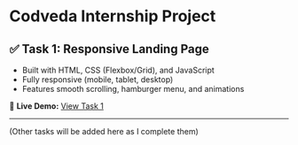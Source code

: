 # Codveda Internship Project

## ✅ Task 1: Responsive Landing Page
- Built with HTML, CSS (Flexbox/Grid), and JavaScript
- Fully responsive (mobile, tablet, desktop)
- Features smooth scrolling, hamburger menu, and animations

🔗 **Live Demo:** [View Task 1](https://danz-ed.github.io/Codveda-Project/)

---

(Other tasks will be added here as I complete them)
